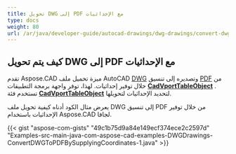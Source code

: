```yaml
---
title: تحويل DWG إلى PDF مع الإحداثيات
type: docs
weight: 80
url: /ar/java/developer-guide/autocad-drawings/dwg-drawings/convert-dwg-to-dwf-with-coordinatesconvert-dwg-to-pdf-with-coordinates/
---
```



## **كيف يتم تحويل DWG إلى PDF مع الإحداثيات**

تقدم Aspose.CAD ميزة تحميل ملف AutoCAD [DWG](https://docs.fileformat.com/cad/dwg/) وتصديره إلى تنسيق [PDF](https://docs.fileformat.com/pdf/) من خلال توفير إحداثيات. لهذا، توفر واجهة برمجة التطبيقات [**CadVportTableObject**](https://reference.aspose.com/cad/java/com.aspose.cad.fileformats.cad.cadtables/CadVportTableObject) . تستخدم فئة [**CadVportTableObject**](https://reference.aspose.com/cad/java/com.aspose.cad.fileformats.cad.cadtables/CadVportTableObject) لتحديد الإحداثيات لتحويلها.

يعرض مثال الكود أدناه كيفية تحويل ملف DWG إلى تنسيق PDF من خلال توفير الإحداثيات باستخدام Aspose.CAD لجافا.

{{< gist "aspose-com-gists" "49c1b75d9a84e149ecf374ece2c2597d" "Examples-src-main-java-com-aspose-cad-examples-DWGDrawings-ConvertDWGToPDFBySupplyingCoordinates-1.java" >}}
